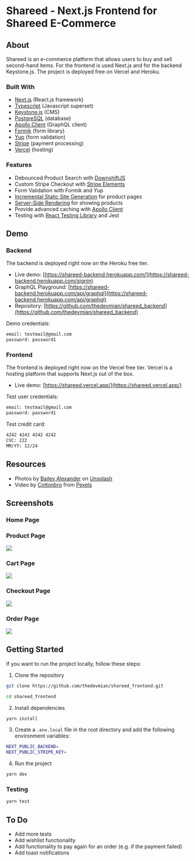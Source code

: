 # Shareed - Next.js Frontend for Shareed E-Commerce

## About

Shareed is an e-commerce platform that allows users to buy and sell second-hand items. For the frontend is used Next.js and for the backend Keystone.js. The project is deployed free on Vercel and Heroku.

### Built With

- [Next.js](https://nextjs.org/) (React.js framework)
- [Typescript](https://www.typescriptlang.org/) (Javascript superset)
- [Keystone.js](https://keystonejs.com/) (CMS)
- [PostgreSQL](https://www.postgresql.org/) (database)
- [Apollo Client](https://www.apollographql.com/docs/react/) (GraphQL client)
- [Formik](https://formik.org/) (form library)
- [Yup](https://www.npmjs.com/package/yup) (form validation)
- [Stripe](https://stripe.com) (payment processing)
- [Vercel](https://vercel.com/) (hosting)

### Features

- Debounced Product Search with [DownshiftJS](https://github.com/downshift-js/downshift)
- Custom Stripe Checkout with [Stripe Elements](https://stripe.com/docs/stripe-js)
- Form Validation with Formik and Yup
- [Incremental Static Site Generation](https://nextjs.org/docs/basic-features/data-fetching#incremental-static-regeneration) for product pages
- [Server-Side Rendering](https://nextjs.org/docs/basic-features/pages#server-side-rendering) for showing products
- Provide advanced caching with [Apollo Client](https://www.apollographql.com/docs/react/)
- Testing with [React Testing Library](https://testing-library.com/docs/react-testing-library/intro/) and Jest

## Demo

### Backend

The backend is deployed right now on the Heroku free tier.

- Live demo: [https://shareed-backend.herokuapp.com/](https://shareed-backend.herokuapp.com/signin)
- GraphQL Playground: [https://shareed-backend.herokuapp.com/api/graphql](https://shareed-backend.herokuapp.com/api/graphql)
- Repository: [https://github.com/thedevmian/shareed_backend](https://github.com/thedevmian/shareed_backend)

Demo credentials:

```sh
email: testmail@gmail.com
password: password1
```

### Frontend

The frontend is deployed right now on the Vercel free tier. Vercel is a hosting platform that supports Next.js out of the box.

- Live demo: [https://shareed.vercel.app/](https://shareed.vercel.app/)

Test user credentials:

```sh
email: testmail@gmail.com
password: password1
```

Test credit card:

```sh
4242 4242 4242 4242
CVC: 222
MM/YY: 12/24
```

## Resources

- Photos by [Bailey Alexander](https://unsplash.com/@baileyal3xander?utm_source=unsplash&utm_medium=referral&utm_content=creditCopyText) on [Unsplash](https://unsplash.com/@baileyal3xander?utm_source=unsplash&utm_medium=referral&utm_content=creditCopyText)
- Video by [Cottonbro](https://www.pexels.com/@cottonbro) from [Pexels](https://www.pexels.com/)

## Screenshots

### Home Page

### Product Page

![](https://res.cloudinary.com/dkxixe3yr/image/upload/v1663779301/shareed/gif/SCR-20220921-p8a_sva6bs.png)

### Cart Page

![](https://res.cloudinary.com/dkxixe3yr/image/upload/v1663779301/shareed/gif/SCR-20220921-p8x_vtspi5.png)

### Checkout Page

![](https://res.cloudinary.com/dkxixe3yr/image/upload/v1663779301/shareed/gif/SCR-20220921-q6r_wj6oqe.png)

### Order Page

![](https://res.cloudinary.com/dkxixe3yr/image/upload/v1663779301/shareed/gif/SCR-20220921-q76_hgsnrf.png)

## Getting Started

If you want to run the project locally, follow these steps:

1. Clone the repository

```sh
git clone https://github.com/thedevmian/shareed_frontend.git

cd shareed_frontend
```

2. Install dependencies

```sh
yarn install
```

3. Create a `.env.local` file in the root directory and add the following environment variables:

```sh
NEXT_PUBLIC_BACKEND=
NEXT_PUBLIC_STRIPE_KEY=

```

4. Run the project

```sh
yarn dev
```

### Testing

```sh
yarn test
```

## To Do

- Add more tests
- Add wishlist functionality
- Add functionality to pay again for an order (e.g. if the payment failed)
- Add toast notifications
